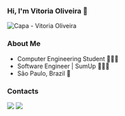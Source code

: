 ### Hi, I'm Vitoria Oliveira 👋
![Capa - Vitoria Oliveira](https://github.com/user-attachments/assets/bd4ff68c-1055-44ec-95b9-e5becf73e17a)


### About Me
- Computer Engineering Student 👩🏻‍💻
- Software Engineer | SumUp 👩🏻‍💼
- São Paulo, Brazil 📍

### Contacts
<div>
<a href = "mailto:contato@contato.santos.vitoria12@gmail.com"><img src="https://img.shields.io/badge/Gmail-D14836?style=for-the-badge&logo=gmail&logoColor=white" target="_blank"></a>
<a href="https://www.linkedin.com/in/vitória-santos-oliveira-she-her-53755b189/" target="_blank"><img src="https://img.shields.io/badge/-LinkedIn-%230077B5?style=for-the-badge&logo=linkedin&logoColor=white" target="_blank"></a>   
</div>

<!--
**viisoli/viisoli** is a ✨ _special_ ✨ repository because its `README.md` (this file) appears on your GitHub profile.
Here are some ideas to get you started:
